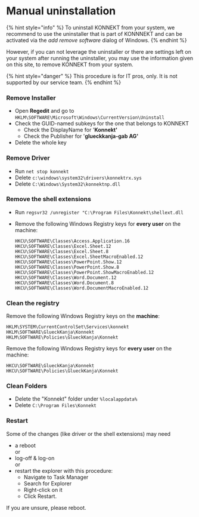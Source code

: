 # Manual uninstallation

{% hint style="info" %}
To uninstall KONNEKT from your system, we recommend to use the uninstaller that is part of KONNNEKT and can be activated via the _add remove software_ dialog of Windows.
{% endhint %}

However, if you can not leverage the uninstaller or there are settings left on your system after running the uninstaller, you may use the information given on this site, to remove KONNEKT from your system.&#x20;

{% hint style="danger" %}
This procedure is for IT pros, only. It is not supported by our service team.
{% endhint %}

### Remove Installer

* Open **Regedit** and go to\
  `HKLM\SOFTWARE\Microsoft\Windows\CurrentVersion\Uninstall`
* Check the GUID-named subkeys for the one that belongs to KONNEKT
  * Check the DisplayName for '**Konnekt'**
  * Check the Publisher for '**glueckkanja-gab AG'**
* Delete the whole key

### Remove Driver

* Run `net stop konnekt`
* Delete `c:\windows\system32\drivers\konnektrx.sys`
* Delete `C:\Windows\System32\konnektnp.dll`

### Remove the shell extensions

* Run `regsvr32 /unregister "C:\Program Files\Konnekt\shellext.dll`
*   Remove the following Windows Registry keys for **every user** on the machine:

    ```
    HKCU\SOFTWARE\Classes\Access.Application.16
    HKCU\SOFTWARE\Classes\Excel.Sheet.12
    HKCU\SOFTWARE\Classes\Excel.Sheet.8
    HKCU\SOFTWARE\Classes\Excel.SheetMacroEnabled.12
    HKCU\SOFTWARE\Classes\PowerPoint.Show.12
    HKCU\SOFTWARE\Classes\PowerPoint.Show.8
    HKCU\SOFTWARE\Classes\PowerPoint.ShowMacroEnabled.12
    HKCU\SOFTWARE\Classes\Word.Document.12
    HKCU\SOFTWARE\Classes\Word.Document.8
    HKCU\SOFTWARE\Classes\Word.DocumentMacroEnabled.12
    ```

### Clean the registry

Remove the following Windows Registry keys on the **machine**:

```
HKLM\SYSTEM\CurrentControlSet\Services\konnekt
HKLM\SOFTWARE\GlueckKanja\Konnekt
HKLM\SOFTWARE\Policies\GlueckKanja\Konnekt
```

Remove the following Windows Registry keys for **every user** on the machine:

```
HKCU\SOFTWARE\GlueckKanja\Konnekt
HKCU\SOFTWARE\Policies\GlueckKanja\Konnekt
```

### Clean Folders

* Delete the "Konnekt" folder under `%localappdata%`
* Delete `C:\Program Files\Konnekt`

### Restart

Some of the changes (like driver or the shell extensions) may need&#x20;

* a reboot\
  or
* log-off & log-on\
  or
* restart the explorer with this procedure:
  * Navigate to Task Manager
  * Search for Explorer
  * Right-click on it
  * Click Restart.

If you are unsure, please reboot.
